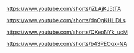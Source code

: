 
https://www.youtube.com/shorts/jZLAjKJ5tTA

https://www.youtube.com/shorts/dnOgKHLlDLs


https://www.youtube.com/shorts/QKeoNYk_ucM


https://www.youtube.com/shorts/b43PEOqx-NA